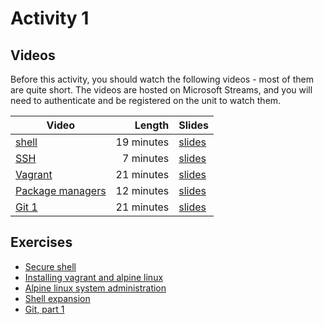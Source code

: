 # Activity 1

## Videos

Before this activity, you should watch the following videos - most of them are quite short. The videos are hosted on Microsoft Streams, and you will need to authenticate and be registered on the unit to watch them.

| Video | Length | Slides |
|-------|-------:|--------|
| [shell](https://web.microsoftstream.com/video/0bbb61a4-9ddc-439a-9ec9-a7c36a3cd869?channelId=793a8a65-ed73-4803-820f-dd7f2c675f46) | 19 minutes | [slides](https://uob.sharepoint.com/:b:/r/teams/UnitTeams-COMS10012-2021-22-TB-2-A/Shared%20Documents/Documents/shell.pdf) |
| [SSH](https://web.microsoftstream.com/video/6fe23d1f-f96c-419d-93e1-1d1ef15082d5?channelId=793a8a65-ed73-4803-820f-dd7f2c675f46) | 7 minutes | [slides](https://uob.sharepoint.com/:b:/r/teams/UnitTeams-COMS10012-2021-22-TB-2-A/Shared%20Documents/Documents/SSH.pdf) |
| [Vagrant](https://web.microsoftstream.com/video/51c29280-dbc2-4a12-9f1d-5a54f3d72b6e?channelId=793a8a65-ed73-4803-820f-dd7f2c675f46) | 21 minutes | [slides](https://uob.sharepoint.com/:b:/r/teams/UnitTeams-COMS10012-2021-22-TB-2-A/Shared%20Documents/Documents/Vagrant.pdf) |
| [Package managers](https://web.microsoftstream.com/video/185316e9-6c3d-4a8a-8a25-cdca64aa3f1d?channelId=793a8a65-ed73-4803-820f-dd7f2c675f46) | 12 minutes | [slides](https://uob.sharepoint.com/:b:/r/teams/UnitTeams-COMS10012-2021-22-TB-2-A/Shared%20Documents/Documents/Package%20managers.pdf) |
| [Git 1](https://web.microsoftstream.com/video/e30fddec-b920-43d0-9f84-f650041e2e0e?channelId=793a8a65-ed73-4803-820f-dd7f2c675f46) | 21 minutes | [slides](https://uob.sharepoint.com/:b:/r/teams/UnitTeams-COMS10012-2021-22-TB-2-A/Shared%20Documents/Documents/Git%201.pdf) |
  
## Exercises

  - [Secure shell](./ssh.md)
  - [Installing vagrant and alpine linux](./install.md)
  - [Alpine linux system administration](./admin.md)
  - [Shell expansion](./shell.md)
  - [Git, part 1](./git1.md)